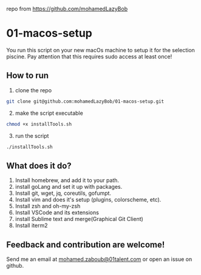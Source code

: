 repo from https://github.com/mohamedLazyBob

# 01-macos-setup

You run this script on your new macOs machine to setup it for the selection piscine.
Pay attention that this requires sudo access at least once!

## How to run
1. clone the repo
  ```sh
  git clone git@github.com:mohamedLazyBob/01-macos-setup.git
  ```
2. make the script executable
  ```sh
  chmod +x installTools.sh
  ```
3. run the script
  ```sh
  ./installTools.sh
  ```

## What does it do?
1. Install homebrew, and add it to your path.
2. install goLang and set it up with packages.
3. Install git, wget, jq, coreutils, gofumpt.
4. Install vim and does it's setup (plugins, colorscheme, etc).
5. Install zsh  and oh-my-zsh
6. Install VSCode and its extensions
7. install Sublime text and merge(Graphical Git Client)
8. Install iterm2

## Feedback and contribution are welcome!
Send me an email at [mohamed.zaboub@01talent.com](mailto:mohamed.zaboub@01talent.com) or open an issue on github.
